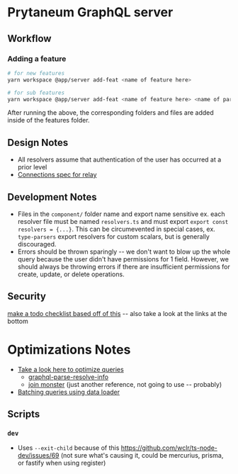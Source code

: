 # Prytaneum GraphQL server

## Workflow

### Adding a feature

```bash
# for new features
yarn workspace @app/server add-feat <name of feature here>

# for sub features
yarn workspace @app/server add-feat <name of feature here> <name of parent feature>
```

After running the above, the corresponding folders and files are added inside of the features folder.

## Design Notes

-   All resolvers assume that authentication of the user has occurred at a prior level
-   [Connections spec for relay](https://relay.dev/graphql/connections.htm#)

## Development Notes

-   Files in the `component/` folder name and export name sensitive ex. each resolver file must be named `resolvers.ts` and must export `export const resolvers = {...}`. This can be circumevented in special cases, ex. `type-parsers` export resolvers for custom scalars, but is generally discouraged.
-   Errors should be thrown sparingly -- we don't want to blow up the whole query because the user didn't have permissions for 1 field. However, we should always be throwing errors if there are insufficient permissions for create, update, or delete operations.

## Security

[make a todo checklist based off of this](https://cheatsheetseries.owasp.org/cheatsheets/GraphQL_Cheat_Sheet.html) -- also take a look at the links at the bottom

# Optimizations Notes

-   [Take a look here to optimize queries](https://stackoverflow.com/a/59871178/15437092)
    -   [graphql-parse-resolve-info](https://www.npmjs.com/package/graphql-parse-resolve-info)
    -   [join monster](https://www.npmjs.com/package/join-monster) (just another reference, not going to use -- probably)
-   [Batching queries using data loader](https://github.com/graphql/dataloader)

## Scripts

### `dev`

-   Uses `--exit-child` because of this https://github.com/wclr/ts-node-dev/issues/69 (not sure what's causing it, could be mercurius, prisma, or fastify when using register)
